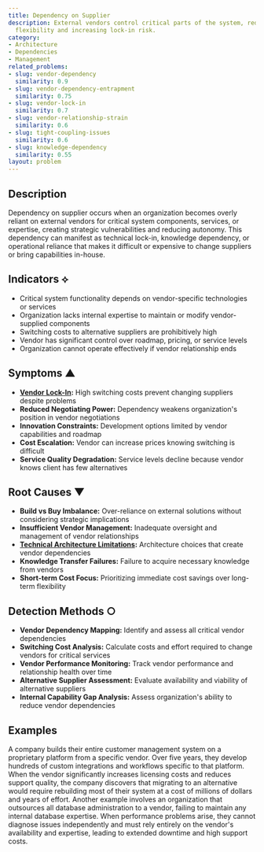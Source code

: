 ```yaml
---
title: Dependency on Supplier
description: External vendors control critical parts of the system, reducing organizational
  flexibility and increasing lock-in risk.
category:
- Architecture
- Dependencies
- Management
related_problems:
- slug: vendor-dependency
  similarity: 0.9
- slug: vendor-dependency-entrapment
  similarity: 0.75
- slug: vendor-lock-in
  similarity: 0.7
- slug: vendor-relationship-strain
  similarity: 0.6
- slug: tight-coupling-issues
  similarity: 0.6
- slug: knowledge-dependency
  similarity: 0.55
layout: problem
---
```


## Description

Dependency on supplier occurs when an organization becomes overly reliant on external vendors for critical system components, services, or expertise, creating strategic vulnerabilities and reducing autonomy. This dependency can manifest as technical lock-in, knowledge dependency, or operational reliance that makes it difficult or expensive to change suppliers or bring capabilities in-house.

## Indicators ⟡

- Critical system functionality depends on vendor-specific technologies or services
- Organization lacks internal expertise to maintain or modify vendor-supplied components
- Switching costs to alternative suppliers are prohibitively high
- Vendor has significant control over roadmap, pricing, or service levels
- Organization cannot operate effectively if vendor relationship ends

## Symptoms ▲

- **[Vendor Lock-In](vendor-lock-in.md):** High switching costs prevent changing suppliers despite problems
- **Reduced Negotiating Power:** Dependency weakens organization's position in vendor negotiations
- **Innovation Constraints:** Development options limited by vendor capabilities and roadmap
- **Cost Escalation:** Vendor can increase prices knowing switching is difficult
- **Service Quality Degradation:** Service levels decline because vendor knows client has few alternatives

## Root Causes ▼

- **Build vs Buy Imbalance:** Over-reliance on external solutions without considering strategic implications
- **Insufficient Vendor Management:** Inadequate oversight and management of vendor relationships
- **[Technical Architecture Limitations](technical-architecture-limitations.md):** Architecture choices that create vendor dependencies
- **Knowledge Transfer Failures:** Failure to acquire necessary knowledge from vendors
- **Short-term Cost Focus:** Prioritizing immediate cost savings over long-term flexibility

## Detection Methods ○

- **Vendor Dependency Mapping:** Identify and assess all critical vendor dependencies
- **Switching Cost Analysis:** Calculate costs and effort required to change vendors for critical services
- **Vendor Performance Monitoring:** Track vendor performance and relationship health over time
- **Alternative Supplier Assessment:** Evaluate availability and viability of alternative suppliers
- **Internal Capability Gap Analysis:** Assess organization's ability to reduce vendor dependencies

## Examples

A company builds their entire customer management system on a proprietary platform from a specific vendor. Over five years, they develop hundreds of custom integrations and workflows specific to that platform. When the vendor significantly increases licensing costs and reduces support quality, the company discovers that migrating to an alternative would require rebuilding most of their system at a cost of millions of dollars and years of effort. Another example involves an organization that outsources all database administration to a vendor, failing to maintain any internal database expertise. When performance problems arise, they cannot diagnose issues independently and must rely entirely on the vendor's availability and expertise, leading to extended downtime and high support costs.